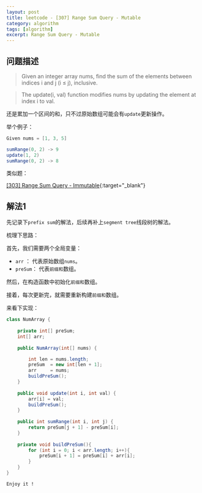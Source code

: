 ```yaml
---
layout: post
title: leetcode - [307] Range Sum Query - Mutable
category: algorithm
tags: [algorithm]
excerpt: Range Sum Query - Mutable
---
```


## 问题描述  

> Given an integer array nums, find the sum of the elements between indices i and j (i ≤ j), inclusive.  

> The update(i, val) function modifies nums by updating the element at index i to val.  

还是累加一个区间的和，只不过原始数组可能会有`update`更新操作。  


举个例子：  

``` java
Given nums = [1, 3, 5]

sumRange(0, 2) -> 9
update(1, 2)
sumRange(0, 2) -> 8
```

类似题：  

[[303] Range Sum Query - Immutable](http://yaoyichen.cn/algorithm/2020/06/30/leetcode-303.html){:target="_blank"}  

## 解法1  


先记录下`prefix sum`的解法，后续再补上`segment tree`线段树的解法。  

梳理下思路：  

首先，我们需要两个全局变量：   

- `arr`   ： 代表原始数组`nums`。  
- `preSum`： 代表`前缀和`数组。  

然后，在构造函数中初始化`前缀和`数组。  

接着，每次更新完，就需要重新构建`前缀和`数组。  

来看下实现：  


``` java
class NumArray {
    
    private int[] preSum;
    int[] arr;
    
    public NumArray(int[] nums) {

        int len = nums.length;
        preSum  = new int[len + 1];
        arr     = nums;
        buildPreSum();
    }
    
    public void update(int i, int val) {
        arr[i] = val;
        buildPreSum();
    }
    
    public int sumRange(int i, int j) {
        return preSum[j + 1] - preSum[i];
    }
    
    private void buildPreSum(){
        for (int i = 0; i < arr.length; i++){
            preSum[i + 1] = preSum[i] + arr[i];
        }
    }
}

```

`Enjoy it ! `